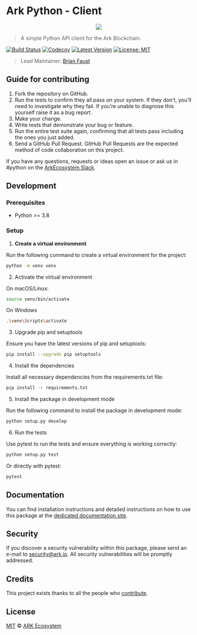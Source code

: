 # Ark Python - Client

<p align="center">
    <img src="https://github.com/ArkEcosystem/python-client/blob/master/banner.png" />
</p>

> A simple Python API client for the Ark Blockchain.

[![Build Status](https://badgen.now.sh/circleci/github/ArkEcosystem/python-client)](https://circleci.com/gh/ArkEcosystem/python-client)
[![Codecov](https://badgen.now.sh/codecov/c/github/arkecosystem/python-client)](https://codecov.io/gh/arkecosystem/python-client)
[![Latest Version](https://badgen.now.sh/github/release/ArkEcosystem/python-client)](https://github.com/ArkEcosystem/python-client/releases/latest)
[![License: MIT](https://badgen.now.sh/badge/license/MIT/green)](https://opensource.org/licenses/MIT)

> Lead Maintainer: [Brian Faust](https://github.com/faustbrian)

## Guide for contributing

1. Fork the repository on GitHub.
2. Run the tests to confirm they all pass on your system. If they don’t, you’ll need to investigate why they fail. If you’re unable to diagnose this yourself raise it as a bug report.
3. Make your change.
4. Write tests that demonstrate your bug or feature.
5. Run the entire test suite again, confirming that all tests pass including the ones you just added.
6. Send a GitHub Pull Request. GitHub Pull Requests are the expected method of code collaboration on this project.

If you have any questions, requests or ideas open an issue or ask us in #python on the [ArkEcosystem Slack](https://ark.io/slack).

## Development

### Prerequisites

- Python >= 3.8

### Setup

1. **Create a virtual environment**

Run the following command to create a virtual environment for the project:

```bash
python -m venv venv
```

2. Activate the virtual environment

On macOS/Linux:

```bash
source venv/bin/activate
```

On Windows

```bash
.\venv\Scripts\activate
```

3. Upgrade pip and setuptools

Ensure you have the latest versions of pip and setuptools:

```bash
pip install --upgrade pip setuptools
```

4. Install the dependencies

Install all necessary dependencies from the requirements.txt file:

```bash
pip install -r requirements.txt
```

5. Install the package in development mode

Run the following command to install the package in development mode:

```bash
python setup.py develop
```

6. Run the tests

Use pytest to run the tests and ensure everything is working correctly:

```bash
python setup.py test
```

Or directly with pytest:

```bash
pytest
```

## Documentation

You can find installation instructions and detailed instructions on how to use this package at the [dedicated documentation site](https://docs.ark.io/sdk/clients/usage.html).

## Security

If you discover a security vulnerability within this package, please send an e-mail to security@ark.io. All security vulnerabilities will be promptly addressed.

## Credits

This project exists thanks to all the people who [contribute](../../contributors).

## License

[MIT](LICENSE) © [ARK Ecosystem](https://ark.io)
